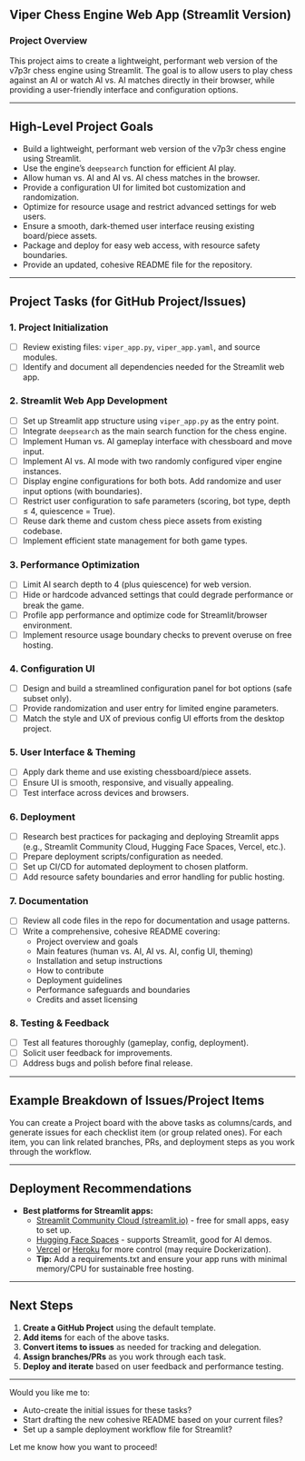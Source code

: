 ## Viper Chess Engine Web App (Streamlit Version)
### Project Overview
This project aims to create a lightweight, performant web version of the v7p3r chess engine using Streamlit. The goal is to allow users to play chess against an AI or watch AI vs. AI matches directly in their browser, while providing a user-friendly interface and configuration options.

---

## High-Level Project Goals

- Build a lightweight, performant web version of the v7p3r chess engine using Streamlit.
- Use the engine’s `deepsearch` function for efficient AI play.
- Allow human vs. AI and AI vs. AI chess matches in the browser.
- Provide a configuration UI for limited bot customization and randomization.
- Optimize for resource usage and restrict advanced settings for web users.
- Ensure a smooth, dark-themed user interface reusing existing board/piece assets.
- Package and deploy for easy web access, with resource safety boundaries.
- Provide an updated, cohesive README file for the repository.

---

## Project Tasks (for GitHub Project/Issues)

### 1. **Project Initialization**

- [ ] Review existing files: `viper_app.py`, `viper_app.yaml`, and source modules.
- [ ] Identify and document all dependencies needed for the Streamlit web app.

### 2. **Streamlit Web App Development**

- [ ] Set up Streamlit app structure using `viper_app.py` as the entry point.
- [ ] Integrate `deepsearch` as the main search function for the chess engine.
- [ ] Implement Human vs. AI gameplay interface with chessboard and move input.
- [ ] Implement AI vs. AI mode with two randomly configured viper engine instances.
- [ ] Display engine configurations for both bots. Add randomize and user input options (with boundaries).
- [ ] Restrict user configuration to safe parameters (scoring, bot type, depth ≤ 4, quiescence = True).
- [ ] Reuse dark theme and custom chess piece assets from existing codebase.
- [ ] Implement efficient state management for both game types.

### 3. **Performance Optimization**

- [ ] Limit AI search depth to 4 (plus quiescence) for web version.
- [ ] Hide or hardcode advanced settings that could degrade performance or break the game.
- [ ] Profile app performance and optimize code for Streamlit/browser environment.
- [ ] Implement resource usage boundary checks to prevent overuse on free hosting.

### 4. **Configuration UI**

- [ ] Design and build a streamlined configuration panel for bot options (safe subset only).
- [ ] Provide randomization and user entry for limited engine parameters.
- [ ] Match the style and UX of previous config UI efforts from the desktop project.

### 5. **User Interface & Theming**

- [ ] Apply dark theme and use existing chessboard/piece assets.
- [ ] Ensure UI is smooth, responsive, and visually appealing.
- [ ] Test interface across devices and browsers.

### 6. **Deployment**

- [ ] Research best practices for packaging and deploying Streamlit apps (e.g., Streamlit Community Cloud, Hugging Face Spaces, Vercel, etc.).
- [ ] Prepare deployment scripts/configuration as needed.
- [ ] Set up CI/CD for automated deployment to chosen platform.
- [ ] Add resource safety boundaries and error handling for public hosting.

### 7. **Documentation**

- [ ] Review all code files in the repo for documentation and usage patterns.
- [ ] Write a comprehensive, cohesive README covering:
  - Project overview and goals
  - Main features (human vs. AI, AI vs. AI, config UI, theming)
  - Installation and setup instructions
  - How to contribute
  - Deployment guidelines
  - Performance safeguards and boundaries
  - Credits and asset licensing

### 8. **Testing & Feedback**

- [ ] Test all features thoroughly (gameplay, config, deployment).
- [ ] Solicit user feedback for improvements.
- [ ] Address bugs and polish before final release.

---

## Example Breakdown of Issues/Project Items

You can create a Project board with the above tasks as columns/cards, and generate issues for each checklist item (or group related ones). For each item, you can link related branches, PRs, and deployment steps as you work through the workflow.

---

## Deployment Recommendations

- **Best platforms for Streamlit apps:**  
  - [Streamlit Community Cloud (streamlit.io)](https://streamlit.io/cloud) - free for small apps, easy to set up.
  - [Hugging Face Spaces](https://huggingface.co/spaces) - supports Streamlit, good for AI demos.
  - [Vercel](https://vercel.com/) or [Heroku](https://www.heroku.com/) for more control (may require Dockerization).
  - **Tip:** Add a requirements.txt and ensure your app runs with minimal memory/CPU for sustainable free hosting.

---

## Next Steps

1. **Create a GitHub Project** using the default template.
2. **Add items** for each of the above tasks.
3. **Convert items to issues** as needed for tracking and delegation.
4. **Assign branches/PRs** as you work through each task.
5. **Deploy and iterate** based on user feedback and performance testing.

---

Would you like me to:
- Auto-create the initial issues for these tasks?
- Start drafting the new cohesive README based on your current files?
- Set up a sample deployment workflow file for Streamlit?

Let me know how you want to proceed!